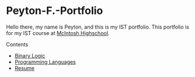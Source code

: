 # Peyton-F.-Portfolio
Hello there, my name is Peyton, and this is my IST portfolio. This portfolio is for my IST course at [McIntosh Highschool](https://www.fcboe.org/mhs).

Contents

- [Binary Logic](https://github.com/EinPeyton/Peyton-F.-Portfolio/blob/main/Binary-Logic.md) 
- [Programming Languages](https://github.com/EinPeyton/Peyton-F.-Portfolio/blob/main/PROGRAM-LANGUAGE-TABLE.md) 
- [Resume](https://github.com/EinPeyton/Peyton-F.-Portfolio/blob/main/RESUME.md)
